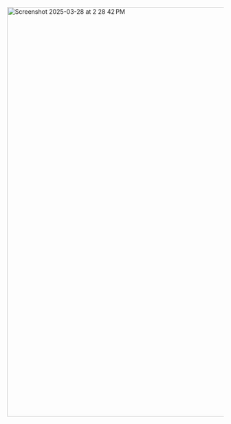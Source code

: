<img width="952" alt="Screenshot 2025-03-28 at 2 28 42 PM" src="https://github.com/user-attachments/assets/59978baf-1b3f-4fe3-b327-5552f8ba8af5" />

